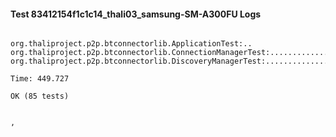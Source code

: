 #### Test 83412154f1c1c14_thali03_samsung-SM-A300FU Logs


```

org.thaliproject.p2p.btconnectorlib.ApplicationTest:..
org.thaliproject.p2p.btconnectorlib.ConnectionManagerTest:..........................
org.thaliproject.p2p.btconnectorlib.DiscoveryManagerTest:................................................

Time: 449.727

OK (85 tests)


,
```
